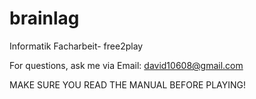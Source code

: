 # brainlag
Informatik Facharbeit- free2play

For questions, ask me via Email: david10608@gmail.com

MAKE SURE YOU READ THE MANUAL BEFORE PLAYING!
